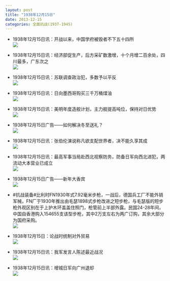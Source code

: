 ```yaml
---
layout: post
title: "1938年12月15日"
date: 2013-12-15
categories: 全面抗战(1937-1945)
---
```


<meta name="referrer" content="no-referrer" />

- 1938年12月15日讯：开战以来，中国学府被毁者不下五十四所 <br/><img src="https://ww4.sinaimg.cn/large/aca367d8jw1ebkqiofzxrj20e20680u7.jpg" />

- 1938年12月15日讯：经济部促生产，后方采矿数激增，十个月增二百余处，四川最多，广东次之 <br/><img src="https://ww4.sinaimg.cn/large/aca367d8jw1ebkos6hj3oj20cs0estb0.jpg" />

- 1938年12月15日讯：苏联调查政治犯，多数予以平反 <br/><img src="https://ww1.sinaimg.cn/large/aca367d8jw1ebkn1xt6clj20f006a75w.jpg" />

- 1938年12月15日讯：日向墨西哥购买三千万桶煤油 <br/><img src="https://ww3.sinaimg.cn/large/aca367d8jw1ebkjkuihi1j20cs0c4mz7.jpg" />

- 1938年12月15日讯：美明年度造舰计划，主力舰提高吨位，保持对日优势 <br/><img src="https://ww4.sinaimg.cn/large/aca367d8jw1ebkhumf8orj20cs0bpdif.jpg" />

- 1938年12月15日广告——如何解决冬至送礼？ <br/><img src="https://ww4.sinaimg.cn/large/aca367d8jw1ebkg42z2kgj205m0hg0u3.jpg" />

- 1938年12月15日讯：张伯伦演说称凡欲支配世界者，决不能久享其成 <br/><img src="https://ww3.sinaimg.cn/large/aca367d8jw1ebkawqpwh0j206y0gp402.jpg" />

- 1938年12月15日讯：最高军事当局赴西北视察防务，防备日军向西北进犯，两流动大本营业已成立 <br/><img src="https://ww3.sinaimg.cn/large/aca367d8jw1ebk96co7jcj20cs0gdach.jpg" />

- 1938年12月15日广告——新年大香宾 <br/><img src="https://ww2.sinaimg.cn/large/aca367d8jw1ebk7g8hqoej20cs0yvwj4.jpg" />

- #抗战装备#比利时FN1930年式7.92毫米步枪，一战后，德国兵工厂不能外销军械，FN厂于1930年推出由毛瑟1898式步枪改进之短步枪，与毛瑟版的短步枪外观区别在于上护木环盖盖住照门，枪管前上半部外露。民国24-28年间，中国自香港购入154655支该型步枪，其中2万支左右为两广订购，其余大部分为国府采购。 <br/><img src="https://ww3.sinaimg.cn/large/aca367d8jw1ebk5p0gxjbj20qo0f0jtu.jpg" />

- 1938年12月15日：论战时统制对外贸易 <br/><img src="https://ww3.sinaimg.cn/large/aca367d8jw1ebk3zccb74j20cs0irgsd.jpg" />

- 1938年12月15日讯：我军发言人陈述最近战况 <br/><img src="https://ww1.sinaimg.cn/large/aca367d8jw1ebk28sq0bpj20cs0hhn0x.jpg" />

- 1938年12月15日讯：增城日军向广州退却 <br/><img src="https://ww2.sinaimg.cn/large/aca367d8jw1ebk0iaxv5zj20cs12i7by.jpg" />

